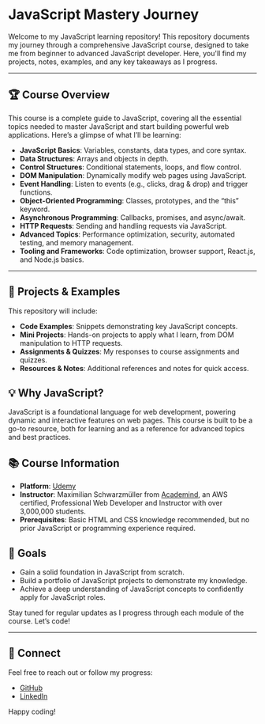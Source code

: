# JavaScript Mastery Journey

Welcome to my JavaScript learning repository! This repository documents my journey through a comprehensive JavaScript course, designed to take me from beginner to advanced JavaScript developer. Here, you'll find my projects, notes, examples, and any key takeaways as I progress.

---

## 🏆 Course Overview
This course is a complete guide to JavaScript, covering all the essential topics needed to master JavaScript and start building powerful web applications. Here’s a glimpse of what I’ll be learning:

- **JavaScript Basics**: Variables, constants, data types, and core syntax.
- **Data Structures**: Arrays and objects in depth.
- **Control Structures**: Conditional statements, loops, and flow control.
- **DOM Manipulation**: Dynamically modify web pages using JavaScript.
- **Event Handling**: Listen to events (e.g., clicks, drag & drop) and trigger functions.
- **Object-Oriented Programming**: Classes, prototypes, and the “this” keyword.
- **Asynchronous Programming**: Callbacks, promises, and async/await.
- **HTTP Requests**: Sending and handling requests via JavaScript.
- **Advanced Topics**: Performance optimization, security, automated testing, and memory management.
- **Tooling and Frameworks**: Code optimization, browser support, React.js, and Node.js basics.

---

## 🚀 Projects & Examples
This repository will include:
- **Code Examples**: Snippets demonstrating key JavaScript concepts.
- **Mini Projects**: Hands-on projects to apply what I learn, from DOM manipulation to HTTP requests.
- **Assignments & Quizzes**: My responses to course assignments and quizzes.
- **Resources & Notes**: Additional references and notes for quick access.

## 💡 Why JavaScript?
JavaScript is a foundational language for web development, powering dynamic and interactive features on web pages. This course is built to be a go-to resource, both for learning and as a reference for advanced topics and best practices.

## 📚 Course Information
- **Platform**: [Udemy](https://www.udemy.com/)
- **Instructor**: Maximilian Schwarzmüller from [Academind](https://academind.com/), an AWS certified, Professional Web Developer and Instructor with over 3,000,000 students.
- **Prerequisites**: Basic HTML and CSS knowledge recommended, but no prior JavaScript or programming experience required.

## 🌱 Goals
- Gain a solid foundation in JavaScript from scratch.
- Build a portfolio of JavaScript projects to demonstrate my knowledge.
- Achieve a deep understanding of JavaScript concepts to confidently apply for JavaScript roles.

Stay tuned for regular updates as I progress through each module of the course. Let’s code!

---

## 🔗 Connect
Feel free to reach out or follow my progress:
- [GitHub](https://github.com/Harshit-Soni78)
- [LinkedIn](https://www.linkedin.com/in/harshit-soni78/)

Happy coding!
